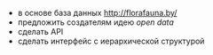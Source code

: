 * в основе база данных http://florafauna.by/
* предложить создателям идею _open data_
* сделать API
* сделать интерфейс с иерархической структурой 
